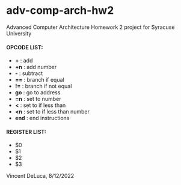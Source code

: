 # adv-comp-arch-hw2
Advanced Computer Architecture Homework 2 project for Syracuse University

#### OPCODE LIST:
- **\+** : add
- **+n** : add number
- **\-** : subtract
- **==** : branch if equal
- **!=** : branch if not equal
- **go** : go to address
- **=n** : set to number
- **<** : set to if less than
- **<n** : set to if less than number
- **end** : end instructions

#### REGISTER LIST:
- $0
- $1
- $2
- $3

Vincent DeLuca, 8/12/2022